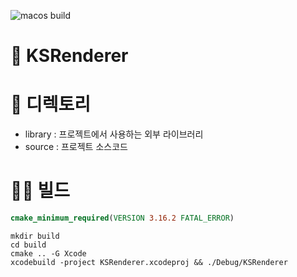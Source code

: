 ![macos build](https://github.com/kiseop91/KSRenderer/actions/workflows/cmake.yml/badge.svg)
# 🎥 KSRenderer

# 📁 디렉토리 
 - library : 프로젝트에서 사용하는 외부 라이브러리
 - source  : 프로젝트 소스코드 

 # 👨‍💻 빌드
```cmake
cmake_minimum_required(VERSION 3.16.2 FATAL_ERROR)
```
```console
mkdir build
cd build
cmake .. -G Xcode
xcodebuild -project KSRenderer.xcodeproj && ./Debug/KSRenderer
```
